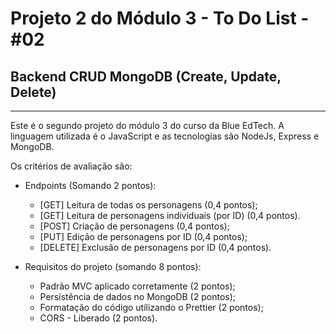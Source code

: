 # Projeto 2 do Módulo 3 - To Do List - #02

## Backend CRUD MongoDB (Create, Update, Delete)

---

Este é o segundo projeto do módulo 3 do curso da Blue EdTech.
A linguagem utilizada é o JavaScript e as tecnologias são NodeJs, Express e MongoDB.

Os critérios de avaliação são:

- Endpoints (Somando 2 pontos):
  - [GET] Leitura de todas os personagens (0,4 pontos);
  - [GET] Leitura de personagens individuais (por ID) (0,4 pontos).
  - [POST] Criação de personagens (0,4 pontos);
  - [PUT] Edição de personagens por ID (0,4 pontos);
  - [DELETE] Exclusão de personagens por ID (0,4 pontos).

- Requisitos do projeto (somando 8 pontos):

  - Padrão MVC aplicado corretamente (2 pontos);
  - Persistência de dados no MongoDB (2 pontos);
  - Formatação do código utilizando o Prettier (2 pontos);
  - CORS - Liberado (2 pontos).
